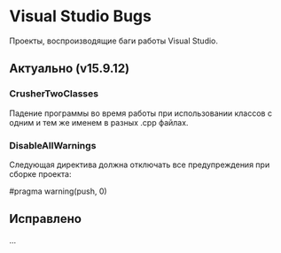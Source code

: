 
# Visual Studio Bugs

Проекты, воспроизводящие баги работы Visual Studio.

## Актуально (v15.9.12)

### CrusherTwoClasses

Падение программы во время работы при использовании классов с одним и тем же именем в разных .cpp файлах.

### DisableAllWarnings

Следующая директива должна отключать все предупреждения при сборке проекта:

#pragma warning(push, 0) 

## Исправлено

...
